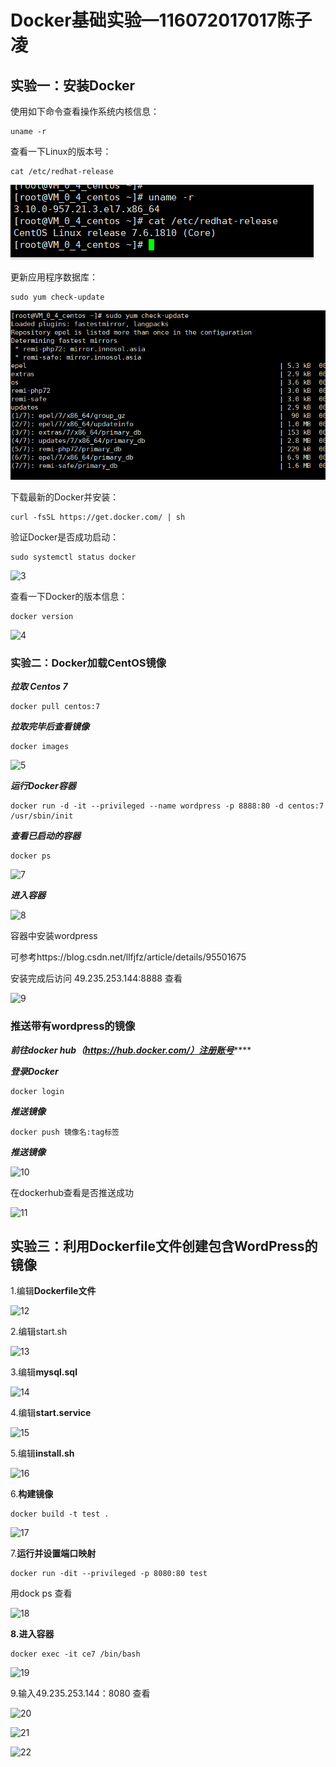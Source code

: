 # Docker基础实验—116072017017陈子凌

## 实验一：安装Docker

使用如下命令查看操作系统内核信息：

```
uname -r
```

查看一下Linux的版本号：

```
cat /etc/redhat-release
```

![1](https://github.com/czl233456/CHENZL/blob/master/image3/1.png)

更新应用程序数据库：

```
sudo yum check-update
```

![2](https://github.com/czl233456/CHENZL/blob/master/image3/2.png)

下载最新的Docker并安装：

```
curl -fsSL https://get.docker.com/ | sh
```

验证Docker是否成功启动：

```
sudo systemctl status docker
```

![3](https://github.com/czl233456/CHENZL/blob/master\image3\3.png)

查看一下Docker的版本信息：

```
docker version
```

![4](https://github.com/czl233456/CHENZL/blob/master\image3\4.png)

### 实验二：Docker加载CentOS镜像

***拉取 Centos 7***

```
docker pull centos:7
```

***拉取完毕后查看镜像***

```
docker images
```

![5](https://github.com/czl233456/CHENZL/blob/master\image3\5.png)

***运行Docker容器***

```
docker run -d -it --privileged --name wordpress -p 8888:80 -d centos:7 /usr/sbin/init
```

***查看已启动的容器***

```
docker ps
```

![7](https://github.com/czl233456/CHENZL/blob/master\image3\7.png)

***进入容器***

![8](https://github.com/czl233456/CHENZL/blob/master\image3\8.png)

容器中安装wordpress

可参考https://blog.csdn.net/llfjfz/article/details/95501675

安装完成后访问 49.235.253.144:8888 查看

![9](https://github.com/czl233456/CHENZL/blob/master\image3\9.png)

### 推送带有wordpress的镜像

***前往docker hub（https://hub.docker.com/）注册账号*******

***登录Docker***

```
docker login
```

***推送镜像***

```
docker push 镜像名:tag标签
```

***推送镜像***

![10](https://github.com/czl233456/CHENZL/blob/master\image3\10.png)

在dockerhub查看是否推送成功

![11](https://github.com/czl233456/CHENZL/blob/master\image3\11.png)

## 实验三：利用Dockerfile文件创建包含WordPress的镜像

1.编辑**Dockerfile文件**

![12](https://github.com/czl233456/CHENZL/blob/master\image3\12.png)

2.编辑start.sh

![13](https://github.com/czl233456/CHENZL/blob/master\image3\13.png)

3.编辑**mysql.sql**

![14](https://github.com/czl233456/CHENZL/blob/master\image3\14.png)

4.编辑**start.service**

![15](https://github.com/czl233456/CHENZL/blob/master\image3\15.png)

5.编辑**install.sh**

![16](https://github.com/czl233456/CHENZL/blob/master\image3\16.png)

6.**构建镜像**

```
docker build -t test .
```

![17](https://github.com/czl233456/CHENZL/blob/master\image3\17.png)

7.**运行并设置端口映射**

```
docker run -dit --privileged -p 8080:80 test
```

用dock ps 查看

![18](https://github.com/czl233456/CHENZL/blob/master\image3\18.png)

**8.进入容器**

```
docker exec -it ce7 /bin/bash
```

![19](https://github.com/czl233456/CHENZL/blob/master\image3\19.png)

9.输入49.235.253.144：8080 查看

![20](https://github.com/czl233456/CHENZL/blob/master\image3\20.png)

![21](https://github.com/czl233456/CHENZL/blob/master\image3\21.png)

![22](https://github.com/czl233456/CHENZL/blob/master\image3\22.png)

